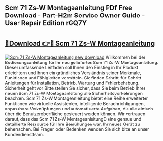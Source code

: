 ## Scm 71 Zs-W Montageanleitung PDf Free Download - Part-H2m Service Owner Guide - User Repair Edition rGQ7Y

# <h2><a href="http://df8al7.blite.top/?on=Scm+71+Zs-W+Montageanleitung">🔗Download 👉🔴 Scm 71 Zs-W Montageanleitung</a></h2>

[![Scm 71 Zs-W Montageanleitung new download](https://i.imgur.com/lujVjoI.png)](http://df8al7.blite.top/?on=Scm+71+Zs-W+Montageanleitung)
Willkommen bei der Bedienungsanleitung für Ihr neu geliefertes Scm 71 Zs-W Montageanleitung. Dieser umfassende Leitfaden soll Ihnen den Einstieg in Ihr Produkt erleichtern und Ihnen ein gründliches Verständnis seiner Merkmale, Funktionen und Fähigkeiten vermitteln. Sie finden Schritt-für-Schritt-Anleitungen für Installation, Betrieb, Wartung und Fehlerbehebung. Sicherheit geht vor Bitte stellen Sie sicher, dass Sie beim Betrieb Ihres neuen Scm 71 Zs-W Montageanleitung alle Sicherheitsvorkehrungen beachten. Scm 71 Zs-W Montageanleitung bietet eine Reihe erweiterter Funktionen wie virtuelle Assistenten, intelligente Benachrichtigungen, anpassbare Verknüpfungen und automatisierte Aufgaben, die alle einfach über die Benutzeroberfläche gesteuert werden können. Wir vertrauen darauf, dass das Scm 71 Zs-W MontageanleitungD eine genaue und detaillierte Ressource für Ihre Bemühungen war, Ihr neues Gerät zu beherrschen. Bei Fragen oder Bedenken wenden Sie sich bitte an unser Kundendienstteam.
